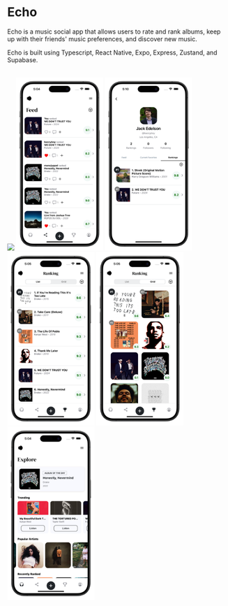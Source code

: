 # Echo


Echo is a music social app that allows users to rate and rank albums, keep up with their friends' music preferences, and discover new music.

Echo is built using Typescript, React Native, Expo, Express, Zustand, and Supabase.

<br>

<img src="./media/1.png" width="200">

<img src="./media/2.png" width="200">

<img src="./media/3.png" width="200">

<img src="./media/4.png" width="200">

<img src="./media/5.png" width="200">

<img src="./media/6.png" width="200">
